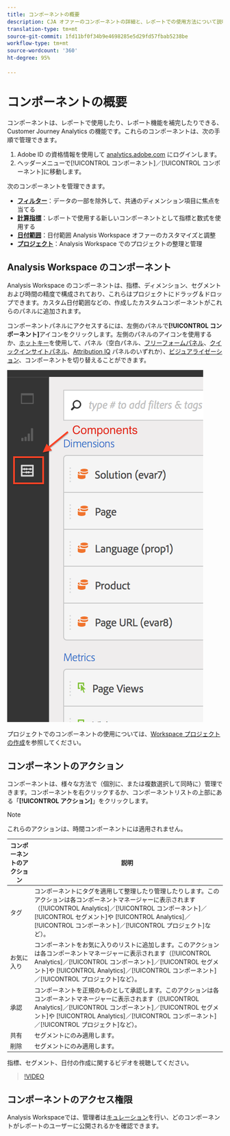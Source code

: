 ```yaml
---
title: コンポーネントの概要
description: CJA オファーのコンポーネントの詳細と、レポートでの使用方法について説明します。
translation-type: tm+mt
source-git-commit: 1fd11bf0f34b9e4698285e5d29fd57fbab5238be
workflow-type: tm+mt
source-wordcount: '360'
ht-degree: 95%

---
```



# コンポーネントの概要

コンポーネントは、レポートで使用したり、レポート機能を補完したりできる、Customer Journey Analytics の機能です。これらのコンポーネントは、次の手順で管理できます。

1. Adobe ID の資格情報を使用して [analytics.adobe.com](https://analytics.adobe.com) にログインします。
2. ヘッダーメニューで[!UICONTROL コンポーネント]／[!UICONTROL コンポーネント]に移動します。

次のコンポーネントを管理できます。

* [**フィルター**](filters/filters-overview.md)：データの一部を除外して、共通のディメンション項目に焦点を当てる
* [**計算指標**](calc-metrics/calc-metr-overview.md)：レポートで使用する新しいコンポーネントとして指標と数式を使用する
* [**日付範囲**](date-ranges/overview.md)：日付範囲 Analysis Workspace オファーのカスタマイズと調整
* [**プロジェクト**](/help/analysis-workspace/home.md)：Analysis Workspace でのプロジェクトの整理と管理

## Analysis Workspace のコンポーネント

Analysis Workspace のコンポーネントは、指標、ディメンション、セグメントおよび時間の精度で構成されており、これらはプロジェクトにドラッグ＆ドロップできます。カスタム日付範囲などの、作成したカスタムコンポーネントがこれらのパネルに追加されます。

コンポーネントパネルにアクセスするには、左側のパネルで&#x200B;**[!UICONTROL コンポーネント]**&#x200B;アイコンをクリックします。左側のパネルのアイコンを使用するか、[ホットキー](/help/analysis-workspace/build-workspace-project/fa-shortcut-keys.md)を使用して、パネル（空白パネル、[フリーフォームパネル](/help/analysis-workspace/visualizations/freeform-table/freeform-table.md)、[クイックインサイトパネル](/help/analysis-workspace/c-panels/quickinsight.md)、[Attribution IQ](/help/analysis-workspace/c-panels/attribution.md) パネルのいずれか）、[ビジュアライゼーション](/help/analysis-workspace/visualizations/freeform-analysis-visualizations.md)、コンポーネントを切り替えることができます。

![](assets/components.png)

プロジェクトでのコンポーネントの使用については、[Workspace プロジェクトの作成](/help/analysis-workspace/home.md)を参照してください。

## コンポーネントのアクション

コンポーネントは、様々な方法で（個別に、または複数選択して同時に）管理できます。コンポーネントを右クリックするか、コンポーネントリストの上部にある「**[!UICONTROL アクション]**」をクリックします。

>[!NOTE]
>
>これらのアクションは、時間コンポーネントには適用されません。

| コンポーネントのアクション | 説明 |
| --- | --- |
| タグ | コンポーネントにタグを適用して整理したり管理したりします。このアクションは各コンポーネントマネージャーに表示されます（[!UICONTROL Analytics]／[!UICONTROL コンポーネント]／[!UICONTROL セグメント]や [!UICONTROL Analytics]／[!UICONTROL コンポーネント]／[!UICONTROL プロジェクト]など）。 |
| お気に入り | コンポーネントをお気に入りのリストに追加します。このアクションは各コンポーネントマネージャーに表示されます（[!UICONTROL Analytics]／[!UICONTROL コンポーネント]／[!UICONTROL セグメント]や [!UICONTROL Analytics]／[!UICONTROL コンポーネント]／[!UICONTROL プロジェクト]など）。 |
| 承認 | コンポーネントを正規のものとして承認します。このアクションは各コンポーネントマネージャーに表示されます（[!UICONTROL Analytics]／[!UICONTROL コンポーネント]／[!UICONTROL セグメント]や [!UICONTROL Analytics]／[!UICONTROL コンポーネント]／[!UICONTROL プロジェクト]など）。 |
| 共有 | セグメントにのみ適用します。 |
| 削除 | セグメントにのみ適用します。 |

指標、セグメント、日付の作成に関するビデオを視聴してください。

>[!VIDEO](https://video.tv.adobe.com/v/23979)

## コンポーネントのアクセス権限

Analysis Workspaceでは、管理者は[キュレーション](/help/analysis-workspace/curate-share/curate.md)を行い、どのコンポーネントがレポートのユーザーに公開されるかを確認できます。
